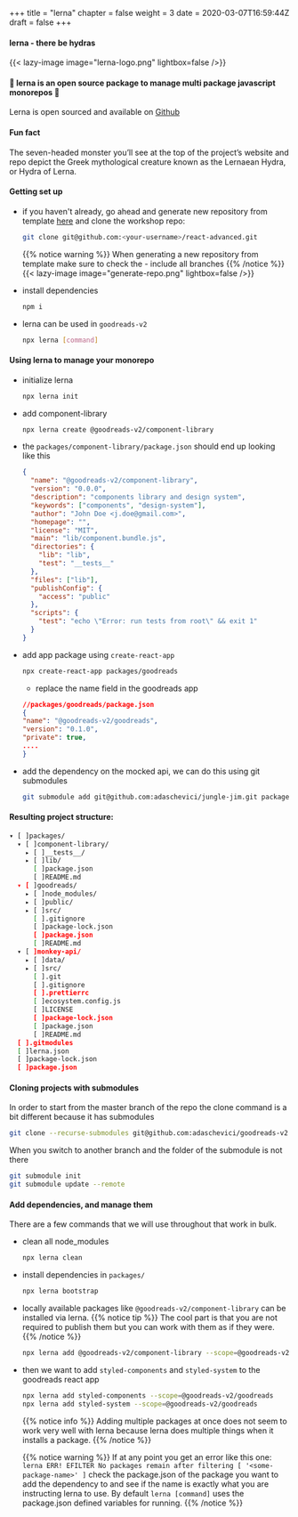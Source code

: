 +++
title = "lerna"
chapter = false
weight = 3
date = 2020-03-07T16:59:44Z
draft = false
+++

#### lerna - there be hydras

{{< lazy-image image="lerna-logo.png" lightbox=false />}}

#### 🎉 lerna is an open source package to manage multi package javascript monorepos 🎉

Lerna is open sourced and available on [Github](https://github.com/lerna/lerna)

#### Fun fact

The seven-headed monster you’ll see at the top of the project’s website and repo depict the Greek mythological creature known as the Lernaean Hydra, or Hydra of Lerna.

#### Getting set up

- if you haven't already, go ahead and generate new repository from template [here](https://github.com/adaschevici/goodreads-v2) and clone the workshop repo:

  ```bash
  git clone git@github.com:<your-username>/react-advanced.git
  ```

  {{% notice warning %}}
  When generating a new repository from template make sure to check the - include all branches
  {{% /notice %}}
  {{< lazy-image image="generate-repo.png" lightbox=false />}}

- install dependencies

  ```bash
  npm i
  ```

- lerna can be used in `goodreads-v2`

  ```bash
  npx lerna [command]
  ```

#### Using lerna to manage your monorepo

- initialize lerna

  ```bash
  npx lerna init
  ```

- add component-library

  ```bash
  npx lerna create @goodreads-v2/component-library
  ```

- the `packages/component-library/package.json` should end up looking like this

  ```json
  {
    "name": "@goodreads-v2/component-library",
    "version": "0.0.0",
    "description": "components library and design system",
    "keywords": ["components", "design-system"],
    "author": "John Doe <j.doe@gmail.com>",
    "homepage": "",
    "license": "MIT",
    "main": "lib/component.bundle.js",
    "directories": {
      "lib": "lib",
      "test": "__tests__"
    },
    "files": ["lib"],
    "publishConfig": {
      "access": "public"
    },
    "scripts": {
      "test": "echo \"Error: run tests from root\" && exit 1"
    }
  }
  ```

- add app package using `create-react-app`

  ```bash
  npx create-react-app packages/goodreads
  ```

  - replace the name field in the goodreads app

  ```json
  //packages/goodreads/package.json
  {
  "name": "@goodreads-v2/goodreads",
  "version": "0.1.0",
  "private": true,
  ....
  }
  ```

- add the dependency on the mocked api, we can do this using git submodules

  ```bash
  git submodule add git@github.com:adaschevici/jungle-jim.git packages/monkey-api
  ```

#### Resulting project structure:

```bash
▾ [ ]packages/
  ▾ [ ]component-library/
    ▸ [ ]__tests__/
    ▸ [ ]lib/
      [ ]package.json
      [ ]README.md
  ▾ [ ]goodreads/
    ▸ [ ]node_modules/
    ▸ [ ]public/
    ▸ [ ]src/
      [ ].gitignore
      [ ]package-lock.json
      [ ]package.json
      [ ]README.md
  ▾ [ ]monkey-api/
    ▸ [ ]data/
    ▸ [ ]src/
      [ ].git
      [ ].gitignore
      [ ].prettierrc
      [ ]ecosystem.config.js
      [ ]LICENSE
      [ ]package-lock.json
      [ ]package.json
      [ ]README.md
  [ ].gitmodules
  [ ]lerna.json
  [ ]package-lock.json
  [ ]package.json
```

#### Cloning projects with submodules

In order to start from the master branch of the repo the clone command is a bit different because it has submodules

```bash
git clone --recurse-submodules git@github.com:adaschevici/goodreads-v2.git
```

When you switch to another branch and the folder of the submodule is not there

```bash
git submodule init
git submodule update --remote
```

#### Add dependencies, and manage them

There are a few commands that we will use throughout that work in bulk.

- clean all node_modules

  ```bash
  npx lerna clean
  ```

- install dependencies in `packages/`

  ```bash
  npx lerna bootstrap
  ```

- locally available packages like `@goodreads-v2/component-library` can be installed via lerna.
  {{% notice tip %}}
  The cool part is that you are not required to publish them but you can work with them as if they were.
  {{% /notice %}}
  ```bash
  npx lerna add @goodreads-v2/component-library --scope=@goodreads-v2/goodreads
  ```
- then we want to add `styled-components` and `styled-system` to the goodreads react app

  ```bash
  npx lerna add styled-components --scope=@goodreads-v2/goodreads
  npx lerna add styled-system --scope=@goodreads-v2/goodreads
  ```

  {{% notice info %}}
  Adding multiple packages at once does not seem to work very well with lerna because lerna does
  multiple things when it installs a package.
  {{% /notice %}}

  {{% notice warning %}}
  If at any point you get an error like this one:
  `lerna ERR! EFILTER No packages remain after filtering [ '<some-package-name>' ]` check the package.json of the
  package you want to add the dependency to and see if the name is exactly what you are instructing lerna to use.
  By default `lerna [command]` uses the package.json defined variables for running.
  {{% /notice %}}
